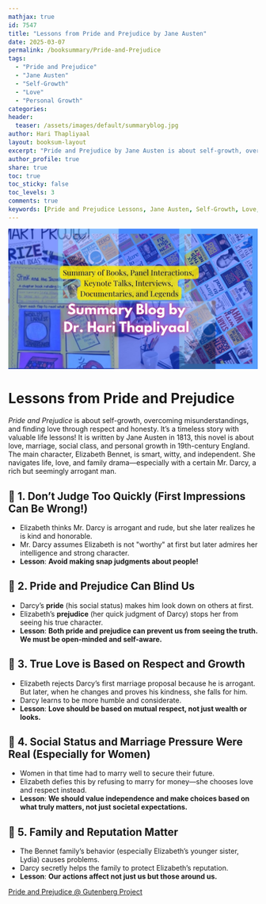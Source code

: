 ```yaml
---
mathjax: true
id: 7547
title: "Lessons from Pride and Prejudice by Jane Austen"
date: 2025-03-07
permalink: /booksummary/Pride-and-Prejudice
tags:
  - "Pride and Prejudice"
  - "Jane Austen"
  - "Self-Growth"
  - "Love"
  - "Personal Growth"
categories:
header:
  teaser: /assets/images/default/summaryblog.jpg
author: Hari Thapliyaal
layout: booksum-layout
excerpt: "Pride and Prejudice by Jane Austen is about self-growth, overcoming misunderstandings, and finding love through respect and honesty. It’s a timeless story with valuable life lessons!"
author_profile: true
share: true
toc: true
toc_sticky: false
toc_levels: 3
comments: true
keywords: [Pride and Prejudice Lessons, Jane Austen, Self-Growth, Love, Personal Growth, Overcoming Misunderstandings, Respect, Honesty, Timeless Story, Valuable Life Lessons]
---
```


![Summary Blog](/assets/images/default/summaryblog.jpg)

# Lessons from Pride and Prejudice  
*Pride and Prejudice* is about self-growth, overcoming misunderstandings, and finding love through respect and honesty. It’s a timeless story with valuable life lessons! It is written by Jane Austen in 1813, this novel is about love, marriage, social class, and personal growth in 19th-century England. The main character, Elizabeth Bennet, is smart, witty, and independent. She navigates life, love, and family drama—especially with a certain Mr. Darcy, a rich but seemingly arrogant man.

## 🌟 **1. Don’t Judge Too Quickly (First Impressions Can Be Wrong!)**  
- Elizabeth thinks Mr. Darcy is arrogant and rude, but she later realizes he is kind and honorable.  
- Mr. Darcy assumes Elizabeth is not "worthy" at first but later admires her intelligence and strong character.  
- **Lesson**: **Avoid making snap judgments about people!**  

## 🌟 **2. Pride and Prejudice Can Blind Us**  
- Darcy’s **pride** (his social status) makes him look down on others at first.  
- Elizabeth’s **prejudice** (her quick judgment of Darcy) stops her from seeing his true character.  
- **Lesson**: **Both pride and prejudice can prevent us from seeing the truth. We must be open-minded and self-aware.**  

## 🌟 **3. True Love is Based on Respect and Growth**  
- Elizabeth rejects Darcy’s first marriage proposal because he is arrogant. But later, when he changes and proves his kindness, she falls for him.  
- Darcy learns to be more humble and considerate.  
- **Lesson**: **Love should be based on mutual respect, not just wealth or looks.**  

## 🌟 **4. Social Status and Marriage Pressure Were Real (Especially for Women)**  
- Women in that time had to marry well to secure their future.  
- Elizabeth defies this by refusing to marry for money—she chooses love and respect instead.  
- **Lesson**: **We should value independence and make choices based on what truly matters, not just societal expectations.**  

## 🌟 **5. Family and Reputation Matter**  
- The Bennet family’s behavior (especially Elizabeth’s younger sister, Lydia) causes problems.  
- Darcy secretly helps the family to protect Elizabeth’s reputation.  
- **Lesson**: **Our actions affect not just us but those around us.**  


 [Pride and Prejudice @ Gutenberg Project](https://www.gutenberg.org/ebooks/1342)
